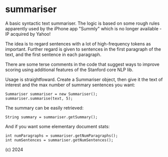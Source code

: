 # summariser

A basic syntactic text summariser. The logic is based on some rough rules apparently used by the iPhone app "Summly" which is no longer available - IP acquired by Yahoo!

The idea is to regard sentences with a lot of high-frequency tokens as important. Further regard is given to sentences in the first paragraph of the text,
and the first sentence in each paragraph.

There are some terse comments in the code that suggest ways to improve scoring using additional features of the Stanford core NLP lib.

Usage is straightfoward. Create a Summariser object, then give it the text of interest and the max number of summary sentences you want:

    Summariser summariser = new Summariser();
    summariser.summarise(text, 5);

The summary can be easily retrieved:

    String summary = summariser.getSummary();
    
And if you want some elementary document stats:

    int numParagraphs = summariser.getNumParagraphs();
    int numSentences = summariser.getNumSentences();

(c) 2024
